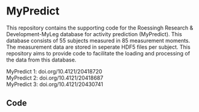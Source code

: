 # MyPredict
 This repository contains the supporting code for the Roessingh Research & Development-MyLeg database for activity prediction (MyPredict). This database consists of 55 subjects measured in 85 measurement moments. The measurement data are stored in seperate HDF5 files per subject. This repository aims to provide code to facilitate the loading and processing of the data from this database.
 
MyPredict 1: doi.org/10.4121/20418720  
MyPredict 2: doi.org/10.4121/20418687  
MyPredict 3: doi.org/10.4121/20430741  

## Code

